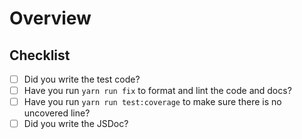 # Overview

<!-- A clear and concise description of what this PR is about. -->

## Checklist

- [ ] Did you write the test code?
- [ ] Have you run `yarn run fix` to format and lint the code and docs?
- [ ] Have you run `yarn run test:coverage` to make sure there is no uncovered line?
- [ ] Did you write the JSDoc?
